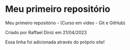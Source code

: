 # Meu primeiro repositório 
 Meu primeiro repositório - (Curso em vídeo - Git e GitHub)

Criado por Raffael Diniz em 21/04/2023

Essa linha foi adicionada através do próprio site! 
